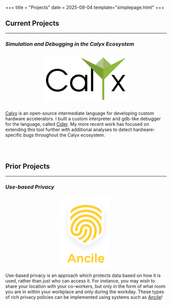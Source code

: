 +++
title = "Projects"
date = 2025-09-04
template="simplepage.html"
+++

## Current Projects
---
### _Simulation and Debugging in the Calyx Ecosystem_

<div align="center">
  <img src="/projects/calyx-logo-2.svg" alt="The Calyx Logo" width="250" style="background-color:white; padding:0.3rem; margin: 0.7rem">
</div>

[Calyx][calyx] is an open-source intermediate language for developing custom
hardware accelerators. I built a custom interpreter and gdb-like debugger for
the language, called [Cider][cider]. My more recent work has focused on
extending this tool further with additional analyses to detect hardware-specific
bugs throughout the Calyx ecosystem.

<br>
<br>

## Prior Projects
---
### _Use-based Privacy_

<div align="center">
  <img src="/projects/ancile-logo.png" alt="The Ancile Logo" width="150">
</div>

Use-based privacy is an approach which protects data based on how it is used,
rather than just who can access it. For instance, you may wish to share your
location with your co-workers, but only in the form of what room you are in
within your workplace and only during the workday. These types of rich privacy
policies can be implemented using systems such as [Ancile][ancile]!


[calyx]: https://calyxir.org/
[cider]: https://github.com/calyxir/calyx/tree/main/cider
[ancile]: https://ancile-project.github.io/
